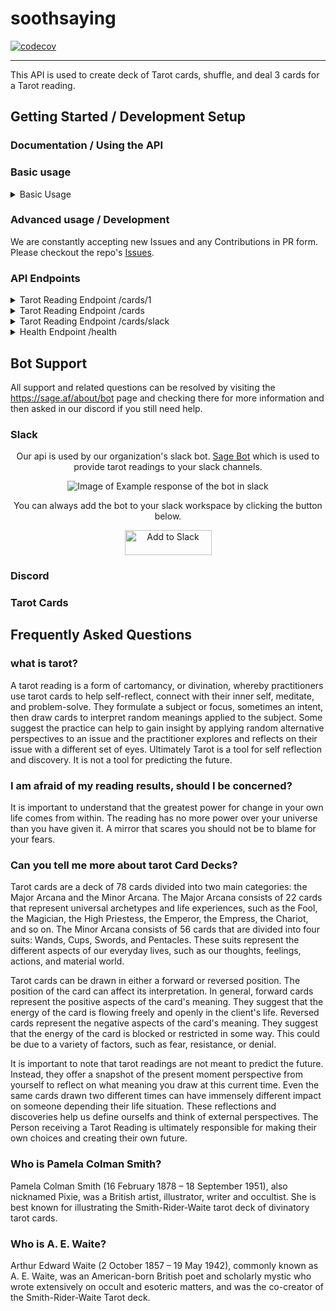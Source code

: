 # soothsaying

[![codecov](https://codecov.io/gh/free-ignorance/shrewd/branch/main/graph/badge.svg)](https://codecov.io/gh/free-ignorance/soothsaying)

------

This API is used to create deck of Tarot cards, shuffle, and deal 3 cards for a Tarot reading.

## Getting Started / Development Setup




### Documentation / Using the API



### Basic usage

<details>
  <summary>Basic Usage</summary>

  You can install and run the application in node 16.6.0 or higher with the following commands:

```bash
npm ci
npm run start
```

you should see 

```bash
[2023-10-27T15:26:32.097Z] info: Initializing Server.... 
[2023-10-27T15:26:32.099Z] info: Initializing Middlewares.... 
[2023-10-27T15:26:32.101Z] info: Initializing Controller "/health" Route.... 
[2023-10-27T15:26:32.102Z] info: Initializing Controller "/cards" Route.... 
[2023-10-27T15:26:32.104Z] info: Server Initialized and Listening on the port 3000. 
```

You can confirm the API is running locally with 

```bash
curl localhost:3000/health
```

which should return a healthy ready check from the health endpoint 

```json
{
  "data": {
    "date": "2023-10-27T15:36:00.721Z",
    "uptime": "00:00:05:58",
    "version": "0.1.0"
  },
  "meta": {
    "status": 200
  }
}
```


</details>

### Advanced usage / Development

We are constantly accepting new Issues and any Contributions in PR form. Please checkout the repo's [Issues](https://github.com/free-ignorance/soothsaying/issues).

### API Endpoints

<details>
  <summary>Tarot Reading Endpoint /cards/1</summary>

You can request a single card from the API with a GET request to the /cards endpoint.

```bash 
curl https://soothsaying-c436343ba6ff.herokuapp.com/cards/1
```

Response

```json
{
  "data": {
    "id": 0,
    "name": "The Fool",
    "description": "The Fool is the spirit in search of experience. He represents the mystical cleverness bereft of reason within us, the childlike ability to tune into the inner workings of the world. The sun shining behind him represents the divine nature of the Fool's wisdom and exuberance, holy madness or 'crazy wisdom'. On his back are all the possessions he might need. In his hand there is a flower, showing his appreciation of beauty. He is frequently accompanied by a dog, sometimes seen as his animal desires, sometimes as the call of the real world, nipping at his heels and distracting him. He is seemingly unconcerned that he is standing on a precipice, apparently about to step off.",
    "type": "major",
    "orientation": false,
    "cardImages": [
      {
        "id": 0,
        "art_set": "rider-waite-smith",
        "label": "The Fool",
        "alt": "A rendering of the tarot card The Fool depicting a jester",
        "url": {
          "large": "https://upload.wikimedia.org/wikipedia/commons/thumb/9/90/RWS_Tarot_00_Fool.jpg/512px-RWS_Tarot_00_Fool.jpg",
          "mid": "https://upload.wikimedia.org/wikipedia/commons/thumb/9/90/RWS_Tarot_00_Fool.jpg/256px-RWS_Tarot_00_Fool.jpg",
          "small": "https://upload.wikimedia.org/wikipedia/commons/thumb/9/90/RWS_Tarot_00_Fool.jpg/128px-RWS_Tarot_00_Fool.jpg",
          "tiny": "https://upload.wikimedia.org/wikipedia/commons/thumb/9/90/RWS_Tarot_00_Fool.jpg/64px-RWS_Tarot_00_Fool.jpg"
        },
        "cardId": 0
      }
    ]
  },
  "meta": {
    "status": 200
  }
}
```

</details>
<details>
  <summary>Tarot Reading Endpoint /cards</summary>

You can get a 3 card reading by hitting the base endpoint of `/cards` with a GET request.

```bash
curl https://soothsaying-c436343ba6ff.herokuapp.com/cards
```

Response

```json
{
{
  "data": [
    {
      "id": 76,
      "name": "Queen of Pentacles",
      "description": "The Queen of Pentacles is a card of abundance, prosperity, and nurturing. She represents the importance of taking care of yourself and your loved ones. The Queen of Pentacles also reminds you to be generous and to share your abundance with others.",
      "type": "minor",
      "suit": "pentacles",
      "orientation": false,
      "cardImages": [
        {
          "id": 76,
          "art_set": "rider-waite-smith",
          "label": "Queen of Pentacles",
          "alt": "A rendering of the tarot card Queen of Pentacles depicting a woman sitting on a throne, holding a gold coin in one hand and a pentacle in the other.",
          "url": {
            "tiny": "https://upload.wikimedia.org/wikipedia/commons/thumb/8/88/Pents13.jpg/64px-Pents13.jpg",
            "small": "https://upload.wikimedia.org/wikipedia/commons/thumb/8/88/Pents13.jpg/128px-Pents13.jpg",
            "mid": "https://upload.wikimedia.org/wikipedia/commons/thumb/8/88/Pents13.jpg/256px-Pents13.jpg",
            "large": "https://upload.wikimedia.org/wikipedia/commons/thumb/8/88/Pents13.jpg/512px-Pents13.jpg"
          },
          "cardId": 76
        }
      ]
    },
    {
      "id": 53,
      "name": "Four of Swords",
      "description": "The Four of Swords is a card of rest, contemplation, and healing. It represents the need to take a break and to recharge your batteries. The Four of Swords also reminds you to reflect on your life and to make sure that you are on the right path.",
      "type": "minor",
      "suit": "swords",
      "orientation": false,
      "cardImages": [
        {
          "id": 53,
          "art_set": "rider-waite-smith",
          "label": "Four of Swords",
          "alt": "A rendering of the tarot card Four of Swords depicting a knight lying on a tomb, with his hands folded across his chest. Three swords are hanging above him, and a fourth sword is on the ground next to him.",
          "url": {
            "tiny": "https://upload.wikimedia.org/wikipedia/commons/thumb/b/bf/Swords04.jpg/64px-Swords04.jpg",
            "small": "https://upload.wikimedia.org/wikipedia/commons/thumb/b/bf/Swords04.jpg/128px-Swords04.jpg",
            "mid": "https://upload.wikimedia.org/wikipedia/commons/thumb/b/bf/Swords04.jpg/256px-Swords04.jpg",
            "large": "https://upload.wikimedia.org/wikipedia/commons/thumb/b/bf/Swords04.jpg/512px-Swords04.jpg"
          },
          "cardId": 53
        }
      ]
    },
    {
      "id": 72,
      "name": "Nine of Pentacles",
      "description": "The Nine of Pentacles is a card of abundance, prosperity, and fulfillment. It represents the feeling of being content and satisfied with your life. The Nine of Pentacles also reminds you to enjoy your success and to be grateful for all that you have.",
      "type": "minor",
      "suit": "pentacles",
      "orientation": true,
      "cardImages": [
        {
          "id": 72,
          "art_set": "rider-waite-smith",
          "label": "Nine of Pentacles",
          "alt": "A rendering of the tarot card Nine of Pentacles depicting a woman walking in a garden, holding a falcon on one hand and a gold coin in the other. She is surrounded by abundant flowers and fruits.",
          "url": {
            "tiny": "https://upload.wikimedia.org/wikipedia/commons/thumb/f/f0/Pents09.jpg/64px-Pents09.jpg",
            "small": "https://upload.wikimedia.org/wikipedia/commons/thumb/f/f0/Pents09.jpg/128px-Pents09.jpg",
            "mid": "https://upload.wikimedia.org/wikipedia/commons/thumb/f/f0/Pents09.jpg/256px-Pents09.jpg",
            "large": "https://upload.wikimedia.org/wikipedia/commons/thumb/f/f0/Pents09.jpg/512px-Pents09.jpg"
          },
          "cardId": 72
        }
      ]
    }
  },
  "meta": {
    "status": 200
  }
}
```
</details>

<details>
  <summary>Tarot Reading Endpoint /cards/slack</summary>


Also has a slack friendly endpoint!

```bash 
curl https://soothsaying-c436343ba6ff.herokuapp.com/cards/slack
```

Example Response 

```json
{
  "blocks": [
    {
      "type": "section",
      "text": {
        "type": "mrkdwn",
        "text": "Very interesting, let's see what the cards have to say... :crystal_ball:"
      }
    },
    {
      "type": "divider"
    },
    {
      "type": "section",
      "text": {
        "type": "mrkdwn",
        "text": "Your Past card is *King of Wands* \n The King of Wands is a card of authority, leadership, and vision. It represents the masculine aspect of the Wands suit and the power of fire. The King of Wands also reminds you to be strong and to stand up for what you believe in."
      },
      "accessory": {
        "type": "image",
        "image_url": "https://upload.wikimedia.org/wikipedia/commons/thumb/c/ce/Wands14.jpg/128px-Wands14.jpg",
        "alt_text": "A rendering of the tarot card King of Wands depicting a man sitting on a throne, holding a wand in one hand and a lion-headed scepter in the other."
      }
    },
    {
      "type": "section",
      "text": {
        "type": "mrkdwn",
        "text": "Your Past card is *Ace of Cups* \n The Ace of Cups is a card of new beginnings, love, and compassion. It represents the overflowing cup of emotions and the potential for deep connection with others. The Ace of Cups also reminds you to open your heart to love and to let yourself be loved."
      },
      "accessory": {
        "type": "image",
        "image_url": "https://upload.wikimedia.org/wikipedia/commons/thumb/3/36/Cups01.jpg/128px-Cups01.jpg",
        "alt_text": "A rendering of the tarot card Ace of Cups depicting a white dove holding a golden cup in its beak."
      }
    },
    {
      "type": "section",
      "text": {
        "type": "mrkdwn",
        "text": "Your Past card is *Two of Cups* \n The Two of Cups is a card of harmony, balance, and partnership. It represents the union of two people in love, or the coming together of two opposing forces. The Two of Cups also reminds you to cherish your relationships and to nurture the connections that you have with others."
      },
      "accessory": {
        "type": "image",
        "image_url": "https://upload.wikimedia.org/wikipedia/commons/thumb/f/f8/Cups02.jpg/128px-Cups02.jpg",
        "alt_text": "A rendering of the tarot card Two of Cups depicting a man and a woman sitting face-to-face, holding cups in their hands."
      }
    }
  ]
}
```


</details>


<details>
  <summary>Health Endpoint /health</summary>


You can confirm the API is running locally with 

```bash
curl localhost:3000/health
```

which should return a healthy ready check from the health endpoint 

```json
{
  "data": {
    "date": "2023-10-27T15:36:00.721Z",
    "uptime": "00:00:05:58",
    "version": "0.1.0"
  },
  "meta": {
    "status": 200
  }
}
```


</details>



## Bot Support

All support and related questions can be resolved by visiting the https://sage.af/about/bot page and checking there for more information and then asked in our discord if you still need help.

### Slack

<div align="center">
  <p>Our api is used by our organization's slack bot. <a href="https://sage.af/about/bot">Sage Bot</a> which is used to provide tarot readings to your slack channels. </p>
  <p>
    <img src="https://github.com/free-ignorance/soothsaying/assets/127320/439132a1-376f-4cbf-929d-8b2a672d931f" alt="Image of Example response of the bot in slack" />
  </p>
  <p>You can always add the bot to your slack workspace by clicking the button below.</p>
  <p>
    <a href="https://slack.com/oauth/v2/authorize?client_id=780455873664.6087369520707&scope=commands&user_scope=">
      <img alt="Add to Slack" height="40" width="139" src="https://platform.slack-edge.com/img/add_to_slack.png" srcSet="https://platform.slack-edge.com/img/add_to_slack.png 1x, https://platform.slack-edge.com/img/add_to_slack@2x.png 2x" />
    </a>
  </p>
</div>


### Discord




### Tarot Cards 


<h2>Frequently Asked Questions</h2>
<h3>what is tarot?</h3>
<p>
A tarot reading is a form of cartomancy, or divination, whereby practitioners use tarot cards to help self-reflect, connect with their inner self, meditate, and problem-solve. They formulate a subject or focus, sometimes an intent, then draw cards to interpret random meanings applied to the subject. Some suggest the practice can help to gain insight by applying random alternative perspectives to an issue and the practitioner explores and reflects on their issue with a different set of eyes. Ultimately Tarot is a tool for self reflection and discovery. It is not a tool for predicting the future.
</p>
<h3>I am afraid of my reading results, should I be concerned?</h3>
<p>
It is important to understand that the greatest power for change in your own life comes from within. The reading has no more power over your universe than you have given it. A mirror that scares you should not be to blame for your fears. 
</p>
<h3>Can you tell me more about tarot Card Decks?</h3>
<p>
  Tarot cards are a deck of 78 cards divided into two main categories: the Major Arcana and the Minor Arcana. The Major Arcana consists of 22 cards that represent universal archetypes and life experiences, such as the Fool, the Magician, the High Priestess, the Emperor, the Empress, the Chariot, and so on. The Minor Arcana consists of 56 cards that are divided into four suits: Wands, Cups, Swords, and Pentacles. These suits represent the different aspects of our everyday lives, such as our thoughts, feelings, actions, and material world.
</p>
<p>
  Tarot cards can be drawn in either a forward or reversed position. The position of the card can affect its interpretation. In general, forward cards represent the positive aspects of the card's meaning. They suggest that the energy of the card is flowing freely and openly in the client's life. Reversed cards represent the negative aspects of the card's meaning. They suggest that the energy of the card is blocked or restricted in some way. This could be due to a variety of factors, such as fear, resistance, or denial.
</p>
<p>
  It is important to note that tarot readings are not meant to predict the future. Instead, they offer a snapshot of the present moment perspective from yourself to reflect on what meaning you draw at this current time. Even the same cards drawn two different times can have immensely different impact on someone depending their life situation. These reflections and discoveries help us define ourselfs and think of external perspectives. The Person receiving a Tarot Reading is ultimately responsible for making their own choices and creating their own future.
</p>
<h3>Who is Pamela Colman Smith?</h3>
<p>
  Pamela Colman Smith (16 February 1878 – 18 September 1951), also nicknamed Pixie, was a British artist, illustrator, writer and occultist. She is best known for illustrating the Smith-Rider-Waite tarot deck of divinatory tarot cards.
</p>

<h3>Who is A. E. Waite?</h3>
<p>
  Arthur Edward Waite (2 October 1857 – 19 May 1942), commonly known as A. E. Waite, was an American-born British poet and scholarly mystic who wrote extensively on occult and esoteric matters, and was the co-creator of the Smith-Rider-Waite Tarot deck.
</p>
